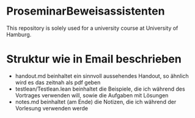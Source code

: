 # ProseminarBeweisassistenten
This repository is solely used for a university course at University of Hamburg.


# Struktur wie in Email beschrieben
- handout.md beinhaltet ein sinnvoll aussehendes Handout, so ähnlich wird es das zeitnah als pdf geben
- testlean/Testlean.lean beinhaltet die Beispiele, die ich während des Vortrages verwenden will, sowie die Aufgaben mit Lösungen
- notes.md beinhaltet (am Ende) die Notizen, die ich während der Vorlesung verwenden werde
